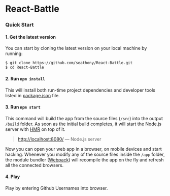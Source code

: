 # React-Battle

### Quick Start

#### 1. Get the latest version

You can start by cloning the latest version on your
local machine by running:

```shell
$ git clone https://github.com/seathony/React-Battle.git
$ cd React-Battle
```

#### 2. Run `npm install`

This will install both run-time project dependencies and developer tools listed
in [package.json](../package.json) file.

#### 3. Run `npm start`

This command will build the app from the source files (`/src`) into the output
`/build` folder. As soon as the initial build completes, it will start the
Node.js server with 
[HMR](https://webpack.github.io/docs/hot-module-replacement) on top of it.

> [http://localhost:8080/](http://localhost:8080/) — Node.js server <br>

Now you can open your web app in a browser, on mobile devices and start
hacking. Whenever you modify any of the source files inside the `/app` folder,
the module bundler ([Webpack](http://webpack.github.io/)) will recompile the
app on the fly and refresh all the connected browsers.

#### 4. Play

Play by entering Github Usernames into browser.
